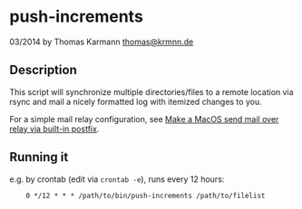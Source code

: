# push-increments
03/2014 by Thomas Karmann <thomas@krmnn.de>

## Description
This script will synchronize multiple directories/files to a remote location
via rsync and mail a nicely formatted log with itemized changes to you.

For a simple mail relay configuration, see [Make a MacOS send mail over relay via built-in postfix](https://gist.github.com/krmnn/d96ff20c1f43eb517ce6db222368cd17).


## Running it

e.g. by crontab (edit via `crontab -e`), runs every 12 hours:
```
    0 */12 * * * /path/to/bin/push-increments /path/to/filelist
```

